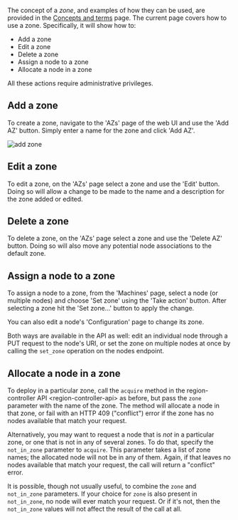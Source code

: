 The concept of a *zone*, and examples of how they can be used, are provided in
the [Concepts and terms][concepts-zones] page. The current page covers how to
use a zone. Specifically, it will show how to:

- Add a zone
- Edit a zone
- Delete a zone
- Assign a node to a zone
- Allocate a node in a zone 

All these actions require administrative privileges.


## Add a zone

To create a zone, navigate to the 'AZs' page of the web UI and use the 'Add
AZ' button.  Simply enter a name for the zone and click 'Add AZ'.

![add zone][img__add-zone]


## Edit a zone

To edit a zone, on the 'AZs' page select a zone and use the 'Edit' button.
Doing so will allow a change to be made to the name and a description for the
zone added or edited.


## Delete a zone

To delete a zone, on the 'AZs' page select a zone and use the 'Delete AZ'
button. Doing so will also move any potential node associations to the default
zone.


## Assign a node to a zone

To assign a node to a zone, from the 'Machines' page, select a node (or multiple
nodes) and choose 'Set zone' using the 'Take action' button. After selecting a
zone hit the 'Set zone...' button to apply the change.

You can also edit a node's 'Configuration' page to change its zone.

Both ways are available in the API as well: edit an individual node through a
PUT request to the node's URI, or set the zone on multiple nodes at once by
calling the `set_zone` operation on the nodes endpoint.


## Allocate a node in a zone

To deploy in a particular zone, call the `acquire` method in the
region-controller API \<region-controller-api\> as before, but pass the `zone`
parameter with the name of the zone. The method will allocate a node in that
zone, or fail with an HTTP 409 ("conflict") error if the zone has no nodes
available that match your request.

Alternatively, you may want to request a node that is *not* in a particular
zone, or one that is not in any of several zones. To do that, specify the
`not_in_zone` parameter to `acquire`. This parameter takes a list of zone
names; the allocated node will not be in any of them. Again, if that leaves no
nodes available that match your request, the call will return a "conflict"
error.

It is possible, though not usually useful, to combine the `zone` and
`not_in_zone` parameters. If your choice for `zone` is also present in
`not_in_zone`, no node will ever match your request. Or if it's not, then the
`not_in_zone` values will not affect the result of the call at all.


<!-- LINKS -->

[concepts-zones]: intro-concepts.md#zones

[img__add-zone]: ../media/manage-zones__2.4_add-zone.png